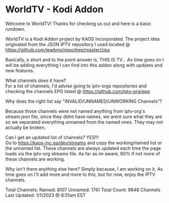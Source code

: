 # WorldTV - Kodi Addon

Welcome to WorldTV!  Thanks for checking us out and here is a basic rundown.

WorldTV is a Kodi Addon project by KAOS Incorporated.  The project idea originated from the JSON IPTV repository I used located @ https://github.com/jewbmx/repo/tree/master/zips

Basically, a short and to the point answer is, THIS IS TV...  As time goes on I will be adding everything I can find into this addon along with updates and new features.

What channels does it have?  
For a list of channels, I'd advise going to iptv-orgs repositories and checking the channels EPG listed @ https://github.com/iptv-org/epg

Why does the right list say "INVALID/UNNAMED/UNWORKING Channels"?

Because those channels were not named anything from iptv-org's stream.json file, since they didnt have names, we arent sure what they are so we separated everything unnamed from the named ones.  They may not actually be broken.

Can I get an updated list of channels?  YES!!!  
Go to https://kaos-inc.ga/dev/streams and copy the working/named list or the unnamed list.
These channels are always updated each time the page loads vis the iptv-org streams file.
As far as im aware, 90% if not more of these channels are working.



Why isn't there anything else here?  Simply because, I am working on it.  As time goes on I'll add more and more to this, but for now, enjoy the IPTV channels.


Total Channels:
Named: 8107
Unnamed: 1741
Total Count:  9848 Channels
Last Updated: 1/1/2023 @ 8:51am EST

